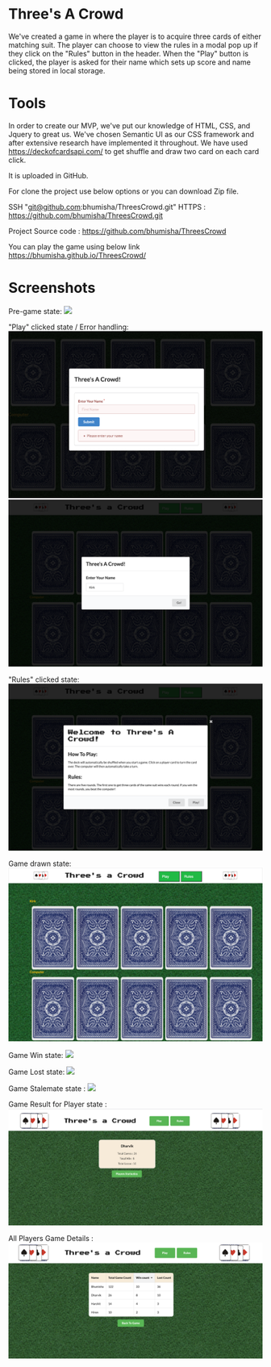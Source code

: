 # Three's A Crowd

We've created a game in where the player is to acquire three cards of either matching suit. The player can choose to view the rules in a modal pop up if they click on the "Rules" button in the header. When the "Play" button is clicked, the player is asked for their name which sets up score and name being stored in local storage.

# Tools

In order to create our MVP, we've put our knowledge of HTML, CSS, and Jquery to great us. We've chosen Semantic UI as our CSS framework and after extensive research have implemented it throughout. We have used https://deckofcardsapi.com/ to get shuffle and draw two card on each card click.

It is uploaded in GitHub. 

For clone the project use below options or  you can download Zip file.

SSH "git@github.com:bhumisha/ThreesCrowd.git"
HTTPS : https://github.com/bhumisha/ThreesCrowd.git

Project Source code : https://github.com/bhumisha/ThreesCrowd

You can play the game using below link
https://bhumisha.github.io/ThreesCrowd/

# Screenshots

Pre-game state:
<img src="./assets/images/pregame.png">

"Play" clicked state / Error handling:
<img src="./assets/images/playerInfo.png">
<img src="./assets/images/nameinput.png">

"Rules" clicked state:
<img src="./assets/images/rules.png">

Game drawn state:
<img src="./assets/images/gamedraw.png">

Game Win state:
<img src="./assets/images/WinGame.png">

Game Lost state:
<img src="./assets/images/LostGame.png">

Game Stalemate state :
<img src="./assets/images/StalemateGame.png">

Game Result for Player state :
<img src="./assets/images/PlayersResult.png">

All Players Game Details :
<img src="./assets/images/AllUsersInformation.png">
